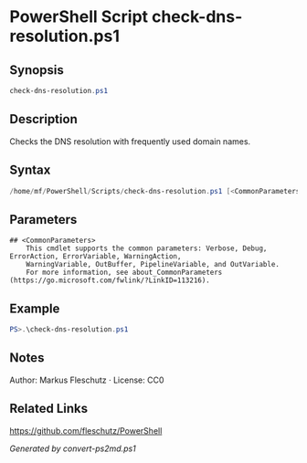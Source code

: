 # PowerShell Script check-dns-resolution.ps1

## Synopsis
```powershell
check-dns-resolution.ps1
```

## Description
Checks the DNS resolution with frequently used domain names.

## Syntax
```powershell
/home/mf/PowerShell/Scripts/check-dns-resolution.ps1 [<CommonParameters>]
```

## Parameters

```
## <CommonParameters>
    This cmdlet supports the common parameters: Verbose, Debug, ErrorAction, ErrorVariable, WarningAction, 
    WarningVariable, OutBuffer, PipelineVariable, and OutVariable.
    For more information, see about_CommonParameters (https://go.microsoft.com/fwlink/?LinkID=113216).
```

## Example
```powershell
PS>.\check-dns-resolution.ps1
```


## Notes
Author: Markus Fleschutz · License: CC0

## Related Links
https://github.com/fleschutz/PowerShell

*Generated by convert-ps2md.ps1*

